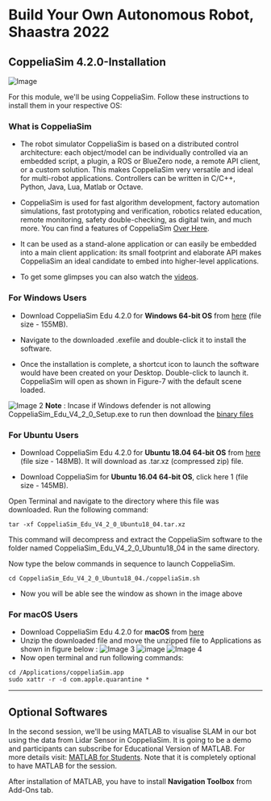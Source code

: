 
# Build Your Own Autonomous Robot, Shaastra 2022
##  CoppeliaSim 4.2.0-Installation

![Image](https://www.coppeliarobotics.com/images/a.jpg)
 
For this module, we'll be using CoppeliaSim. Follow these instructions to install them in your respective OS:

### What is CoppeliaSim
- The robot simulator CoppeliaSim is based on a distributed control architecture: each object/model can be individually controlled via an embedded script, a plugin, a ROS or BlueZero node, a remote API client, or a custom solution. This makes CoppeliaSim very versatile and ideal for multi-robot applications. Controllers can be written in C/C++, Python, Java, Lua, Matlab or Octave.

- CoppeliaSim is used for fast algorithm development, factory automation simulations, fast prototyping and verification, robotics related education, remote monitoring, safety double-checking, as digital twin, and much more. You can find a features of CoppeliaSim [Over Here](https://www.coppeliarobotics.com/features).

- It can be used as a stand-alone application or can easily be embedded into a main client application: its small footprint and elaborate API makes CoppeliaSim an ideal candidate to embed into higher-level applications.
- To get some glimpses you can also watch the [videos](https://coppeliarobotics.com/videos).

### For Windows Users 
- Download CoppeliaSim Edu 4.2.0 for **Windows 64-bit OS** from [here](https://www.coppeliarobotics.com/files/CoppeliaSim_Edu_V4_2_0_Setup.exe) (file size - 155MB).

- Navigate to the downloaded .exefile and double-click it to install the software.

- Once the installation is complete, a shortcut icon to launch the software would have been created on your Desktop. Double-click to launch it. CoppeliaSim will open as shown in Figure-7 with the default scene loaded.

![Image 2](https://raw.githubusercontent.com/kalindkaria/typora-md-assets/master/maze_bot/assets/task_0/sw_install/windows/13_CoppeliaSim_first_launch.png)
**Note** : Incase if Windows defender is not allowing CoppeliaSim_Edu_V4_2_0_Setup.exe to run then download the [binary files](https://www.coppeliarobotics.com/files/CoppeliaSim_Edu_V4_2_0_Win.zip) 

### For Ubuntu Users

- Download CoppeliaSim Edu 4.2.0 for **Ubuntu 18.04 64-bit OS** from [here](https://www.coppeliarobotics.com/files/CoppeliaSim_Edu_V4_2_0_Ubuntu18_04.tar.xz) (file size - 148MB). It will download as .tar.xz (compressed zip) file.

- Download CoppeliaSim for **Ubuntu 16.04 64-bit OS**, click here 1 (file size - 145MB).

Open Terminal and navigate to the directory where this file was downloaded. Run the following command:

```
tar -xf CoppeliaSim_Edu_V4_2_0_Ubuntu18_04.tar.xz
```

This command will decompress and extract the CoppeliaSim software to the folder named CoppeliaSim_Edu_V4_2_0_Ubuntu18_04 in the same directory.

Now type the below commands in sequence to launch CoppeliaSim.

```cd CoppeliaSim_Edu_V4_2_0_Ubuntu18_04./coppeliaSim.sh```

- Now you will be able see the window as shown in the image above

### For macOS Users

- Download CoppeliaSim Edu 4.2.0 for **macOS** from [here](https://www.coppeliarobotics.com/files/CoppeliaSim_Edu_V4_2_0_macOS10_15.zip)
- Unzip the downloaded file and move the unzipped file to Applications as shown in figure below :
![Image 3](https://raw.githubusercontent.com/saurabhcosmos/milkyway/main/images/cop1.png) ![image](https://raw.githubusercontent.com/saurabhcosmos/milkyway/main/images/cop2.png)
![Image 4](https://raw.githubusercontent.com/saurabhcosmos/milkyway/main/images/cop4.png)
- Now open terminal and run following commands:

```
cd /Applications/coppeliaSim.app
sudo xattr -r -d com.apple.quarantine * 
```
<hr>

## Optional Softwares

In the second session, we'll be using MATLAB to visualise SLAM in our bot using the data from Lidar Sensor in CoppeliaSim. It is going to be a demo and participants can subscribe for Educational Version of MATLAB. For more details visit: [MATLAB for Students](https://in.mathworks.com/products/matlab/student.html). Note that it is completely optional to have MATLAB for the session.

After installation of MATLAB, you have to install **Navigation Toolbox** from Add-Ons tab. 
